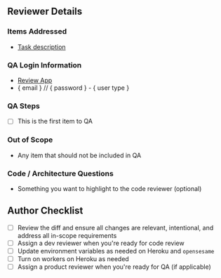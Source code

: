 ## Reviewer Details
<!-- If you're unsure what to include below review the [LPL Pull Request Guidelines](https://github.com/LaunchPadLab/opex-public/blob/master/gists/pull-request-guidelines.md) -->

### Items Addressed
- [Task description](www.asanatask.com)

<!-- If you haven't completed the Asana integration steps from the Project Setup Checklist, remember to add a link to this PR in the comments for each task. If you have completed the integration, this PR will automatically be linked to each task. -->

### QA Login Information
- [Review App](www.reviewapp.com)
- { email } // { password } - { user type }

<!-- Include any extra instructions for login if applicable. -->

### QA Steps
- [ ] This is the first item to QA

### Out of Scope
- Any item that should not be included in QA

### Code / Architecture Questions
- Something you want to highlight to the code reviewer (optional)

## Author Checklist
<!-- Add other helpful project checks as needed -->
- [ ] Review the diff and ensure all changes are relevant, intentional, and address all in-scope requirements
- [ ] Assign a dev reviewer when you're ready for code review
- [ ] Update environment variables as needed on Heroku and `opensesame`
- [ ] Turn on workers on Heroku as needed
- [ ] Assign a product reviewer when you're ready for QA (if applicable)
